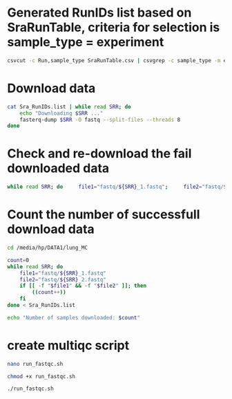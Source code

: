 # Generated RunIDs list based on SraRunTable, criteria for selection is sample_type = experiment
```bash
csvcut -c Run,sample_type SraRunTable.csv | csvgrep -c sample_type -m experiment | tail -n +2 | cut -d',' -f1 > Sra_RunIDs.list
```

# Download data
```bash
cat Sra_RunIDs.list | while read SRR; do
    echo "Downloading $SRR ..."
    fasterq-dump $SRR -O fastq --split-files --threads 8
done
```

# Check and re-download the fail downloaded data
```bash
while read SRR; do     file1="fastq/${SRR}_1.fastq";     file2="fastq/${SRR}_2.fastq";     if [[ -f "$file1" && -f "$file2" ]]; then         ((count++));     fi; done < Sra_RunIDs.list
```

# Count the number of successfull download data
```bash
cd /media/hp/DATA1/lung_MC

count=0
while read SRR; do
    file1="fastq/${SRR}_1.fastq"
    file2="fastq/${SRR}_2.fastq"
    if [[ -f "$file1" && -f "$file2" ]]; then
        ((count++))
    fi
done < Sra_RunIDs.list

echo "Number of samples downloaded: $count"
```

# create multiqc script
```bash
nano run_fastqc.sh
```
```bash
chmod +x run_fastqc.sh
```
```bash
./run_fastqc.sh
```
